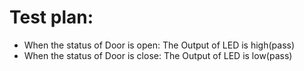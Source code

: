 
# Test plan:

* When the status of Door is open: The Output of LED is high(pass)
* When the status of Door is close: The Output of LED is low(pass)
